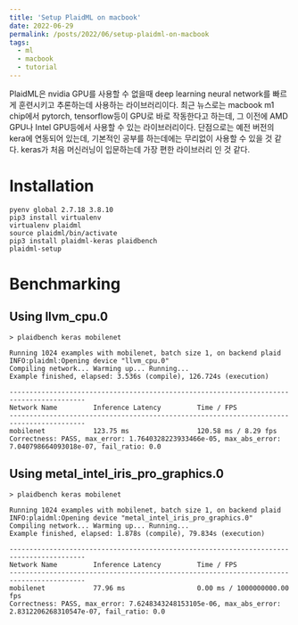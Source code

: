 ```yaml
---
title: 'Setup PlaidML on macbook'
date: 2022-06-29
permalink: /posts/2022/06/setup-plaidml-on-macbook
tags:
  - ml
  - macbook
  - tutorial
---
```


PlaidML은 nvidia GPU를 사용할 수 없을때 deep learning neural network를 빠르게 훈련시키고 추론하는데 사용하는 라이브러리이다. 최근 뉴스로는 macbook m1 chip에서 pytorch, tensorflow등이 GPU로 바로 작동한다고 하는데, 그 이전에 AMD GPU나 Intel GPU등에서 사용할 수 있는 라이브러리이다. 단점으로는 예전 버전의 kera에 연동되어 있는데, 기본적인 공부를 하는데에는 무리없이 사용할 수 있을 것 같다. keras가 처음 머신러닝이 입문하는데 가장 편한 라이브러리 인 것 같다. 

# Installation

```{sh}
pyenv global 2.7.18 3.8.10
pip3 install virtualenv
virtualenv plaidml
source plaidml/bin/activate
pip3 install plaidml-keras plaidbench
plaidml-setup
```

# Benchmarking 

## Using llvm_cpu.0

```{sh}
> plaidbench keras mobilenet

Running 1024 examples with mobilenet, batch size 1, on backend plaid
INFO:plaidml:Opening device "llvm_cpu.0"
Compiling network... Warming up... Running...
Example finished, elapsed: 3.536s (compile), 126.724s (execution)

-----------------------------------------------------------------------------------------
Network Name         Inference Latency         Time / FPS
-----------------------------------------------------------------------------------------
mobilenet            123.75 ms                 120.58 ms / 8.29 fps
Correctness: PASS, max_error: 1.7640328223933466e-05, max_abs_error: 7.040798664093018e-07, fail_ratio: 0.0
```

## Using metal_intel_iris_pro_graphics.0

```{sh}
> plaidbench keras mobilenet

Running 1024 examples with mobilenet, batch size 1, on backend plaid
INFO:plaidml:Opening device "metal_intel_iris_pro_graphics.0"
Compiling network... Warming up... Running...
Example finished, elapsed: 1.878s (compile), 79.834s (execution)

-----------------------------------------------------------------------------------------
Network Name         Inference Latency         Time / FPS
-----------------------------------------------------------------------------------------
mobilenet            77.96 ms                  0.00 ms / 1000000000.00 fps
Correctness: PASS, max_error: 7.6248343248153105e-06, max_abs_error: 2.8312206268310547e-07, fail_ratio: 0.0
```